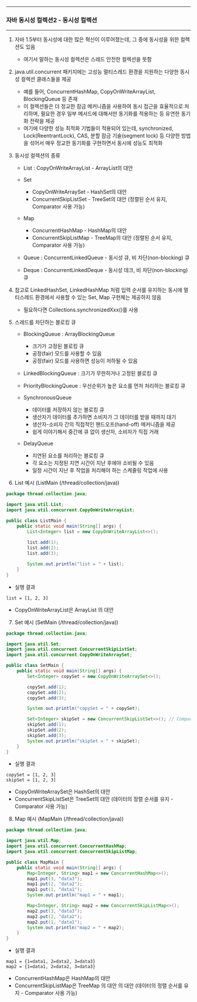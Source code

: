 -----
### 자바 동시성 컬렉션2 - 동시성 컬렉션
-----
1. 자바 1.5부터 동시성에 대한 많은 혁신이 이루어졌는데, 그 중에 동시성을 위한 컬렉션도 있음
   - 여기서 말하는 동시성 컬렉션은 스레드 안전한 컬렉션을 뜻함

2. java.util.concurrent 패키지에는 고성능 멀티스레드 환경을 지원하는 다양한 동시성 컬렉션 클래스들을 제공
   - 예를 들어, ConcurrentHashMap, CopyOnWriteArrayList, BlockingQueue 등 존재
   - 이 컬렉션들은 더 정교한 잠금 메커니즘을 사용하여 동시 접근을 효율적으로 처리하며, 필요한 경우 일부 메서드에 대해서만 동기화를 적용하는 등 유연한 동기화 전략을 제공
   - 여기에 다양한 성능 최적화 기법들이 적용되어 있는데, synchronized, Lock(ReentrantLock), CAS, 분할 잠금 기술(segment lock) 등 다양한 방법을 섞어서 매우 정교한 동기화를 구현하면서 동시에 성능도 최적화

3. 동시성 컬렉션의 종류
   - List : CopyOnWriteArrayList - ArrayList의 대안
   - Set
     + CopyOnWriteArraySet - HashSet의 대안
     + ConcurrentSkipListSet - TreeSet의 대안 (정렬된 순서 유지, Comparator 사용 가능)

   - Map
     + ConcurrentHashMap - HashMap의 대안
     + ConcurrentSkipListMap  - TreeMap의 대안 (정렬된 순서 유지, Comparator 사용 가능)

   - Queue : ConcurrentLinkedQueue - 동시성 큐, 비 차단(non-blocking) 큐
   - Deque : ConcurrentLinkedDeque - 동시성 데크, 비 차단(non-blocking) 큐

4. 참고로 LinkedHashSet, LinkedHashMap 처럼 입력 순서를 유지하는 동시에 멀티스레드 환경에서 사용할 수 있는 Set, Map 구현체는 제공하지 않음
    - 필요하다면 Collections.synchronizedXxx()를 사용

5. 스레드를 차단하는 블로킹 큐
   - BlockingQueue : ArrayBlockingQueue
     + 크기가 고정된 블로킹 큐
     + 공정(fair) 모드를 사용할 수 있음
     + 공정(fair) 모드를 사용하면 성능이 저하될 수 있음
  
   - LinkedBlockingQueue : 크기가 무한하거나 고정된 블로킹 큐
   - PriorityBlockingQueue : 우선순위가 높은 요소를 먼저 처리하는 블로킹 큐
   - SynchronousQueue
     + 데이터를 저장하지 않는 블로킹 큐
     + 생산자가 데이터를 추가하면 소비자가 그 데이터를 받을 때까지 대기
     + 생산자-소비자 간의 직접적인 핸드오프(hand-off) 메커니즘을 제공
     + 쉽게 이야기해서 중간에 큐 없이 생산자, 소비자가 직접 거래
      
   - DelayQueue
     + 지연된 요소를 처리하는 블로킹 큐
     + 각 요소는 지정된 지연 시간이 지난 후에야 소비될 수 있음
     + 일정 시간이 지난 후 작업을 처리해야 하는 스케줄링 작업에 사용

6. List 예시 (ListMain (/thread/collection/java))
```java
package thread.collection.java;

import java.util.List;
import java.util.concurrent.CopyOnWriteArrayList;

public class ListMain {
    public static void main(String[] args) {
        List<Integer> list = new CopyOnWriteArrayList<>();
        
        list.add(1);
        list.add(2);
        list.add(3);

        System.out.println("list = " + list);
    }
}
```
   - 실행 결과
```
list = [1, 2, 3]
```
  - CopyOnWriteArrayList은 ArrayList 의 대안
    
7. Set 예시 (SetMain (/thread/collection/java))
```java
package thread.collection.java;

import java.util.Set;
import java.util.concurrent.ConcurrentSkipListSet;
import java.util.concurrent.CopyOnWriteArraySet;

public class SetMain {
    public static void main(String[] args) {
        Set<Integer> copySet = new CopyOnWriteArraySet<>();

        copySet.add(1);
        copySet.add(2);
        copySet.add(3);

        System.out.println("copySet = " + copySet);

        Set<Integer> skipSet = new ConcurrentSkipListSet<>(); // Comparator
        skipSet.add(1);
        skipSet.add(2);
        skipSet.add(3);
        System.out.println("skipSet = " + skipSet);
    }
}
```
   - 실행 결과
```
copySet = [1, 2, 3]
skipSet = [1, 2, 3]
```
  - CopyOnWriteArraySet은 HashSet의 대안
  - ConcurrentSkipListSet은 TreeSet의 대안 (데이터의 정렬 순서를 유지 - Comparator 사용 가능)

8. Map 예시 (MapMain (/thread/collection/java))
```java
package thread.collection.java;

import java.util.Map;
import java.util.concurrent.ConcurrentHashMap;
import java.util.concurrent.ConcurrentSkipListMap;

public class MapMain {
    public static void main(String[] args) {
        Map<Integer, String> map1 = new ConcurrentHashMap<>();
        map1.put(3, "data3");
        map1.put(2, "data2");
        map1.put(1, "data1");
        System.out.println("map1 = " + map1);

        Map<Integer, String> map2 = new ConcurrentSkipListMap<>();
        map2.put(3, "data3");
        map2.put(2, "data2");
        map2.put(1, "data1");
        System.out.println("map2 = " + map2);
    }
}

```
   - 실행 결과
```
map1 = {1=data1, 2=data2, 3=data3}
map2 = {1=data1, 2=data2, 3=data3}
```

  - ConcurrentHashMap은 HashMap의 대안
  - ConcurrentSkipListMap은 TreeMap 의 대안 의 대안 (데이터의 정렬 순서를 유지 - Comparator 사용 가능)
